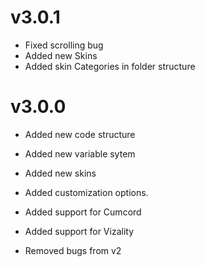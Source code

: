 # v3.0.1
* Fixed scrolling bug
* Added new Skins
* Added skin Categories in folder structure

# v3.0.0
* Added new code structure
* Added new variable sytem
* Added new skins
* Added customization options.
* Added support for Cumcord
* Added support for Vizality

* Removed bugs from v2
